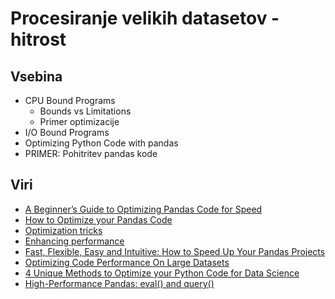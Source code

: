 # Procesiranje velikih datasetov - hitrost

## Vsebina
- CPU Bound Programs
    - Bounds vs Limitations
    - Primer optimizacije
- I/O Bound Programs
- Optimizing Python Code with pandas
- PRIMER: Pohitritev pandas kode

## Viri
- [A Beginner’s Guide to Optimizing Pandas Code for Speed](https://engineering.upside.com/a-beginners-guide-to-optimizing-pandas-code-for-speed-c09ef2c6a4d6)
- [How to Optimize your Pandas Code](https://kanoki.org/2019/01/09/how-to-optimize-your-pandas-code/)
- [Optimization tricks](http://ehneilsen.net/notebook/pandasExamples/pandas_examples.html#orgheadline36)
- [Enhancing performance](https://pandas.pydata.org/pandas-docs/stable/user_guide/enhancingperf.html)
- [Fast, Flexible, Easy and Intuitive: How to Speed Up Your Pandas Projects](https://realpython.com/fast-flexible-pandas/)
- [Optimizing Code Performance On Large Datasets](https://app.dataquest.io/course/improving-code-performance)
- [4 Unique Methods to Optimize your Python Code for Data Science](https://www.analyticsvidhya.com/blog/2019/09/4-methods-optimize-python-code-data-science/)
- [High-Performance Pandas: eval() and query()](https://jakevdp.github.io/PythonDataScienceHandbook/03.12-performance-eval-and-query.html#pandas.eval()-for-Efficient-Operations)

